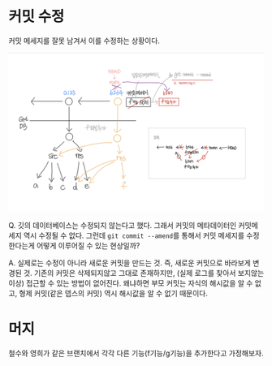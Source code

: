 # 커밋 수정

커밋 메세지를 잘못 남겨서 이를 수정하는 상황이다.

![amend](/screenshots/amend.jpeg)

Q. 깃의 데이터베이스는 수정되지 않는다고 했다. 그래서 커밋의 메타데이터인 커밋메세지 역시 수정될 수 없다. 그런데 `git commit --amend`를 통해서 커밋 메세지를 수정한다는게 어떻게 이루어질 수 있는 현상일까?

A. 실제로는 수정이 아니라 새로운 커밋을 만드는 것. 즉, 새로운 커밋으로 바라보게 변경된 것. 기존의 커밋은 삭제되지않고 그대로 존재하지만, (실제 로그를 찾아서 보지않는 이상) 접근할 수 있는 방법이 없어진다. 왜냐하면 부모 커밋는 자식의 해시값을 알 수 없고, 형제 커밋(같은 뎁스의 커밋) 역시 해시값을 알 수 없기 때문이다.

# 머지

철수와 영희가 같은 브랜치에서 각각 다른 기능(f기능/g기능)을 추가한다고 가정해보자.
